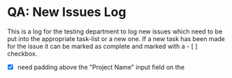 # QA: New Issues Log
This is a log for the testing department to log new issues which need to be put into the appropriate task-list or a new one. If a new task has been made for the issue it can be marked as complete and marked with a - [ ] checkbox.

- [x] need padding above the "Project Name" input field on the 